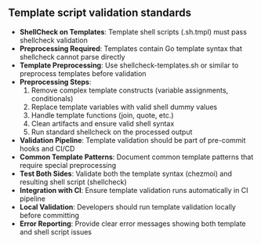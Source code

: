 ## Template script validation standards

- **ShellCheck on Templates**: Template shell scripts (.sh.tmpl) must pass shellcheck validation
- **Preprocessing Required**: Templates contain Go template syntax that shellcheck cannot parse directly
- **Template Preprocessing**: Use shellcheck-templates.sh or similar to preprocess templates before validation
- **Preprocessing Steps**:
  1. Remove complex template constructs (variable assignments, conditionals)
  2. Replace template variables with valid shell dummy values
  3. Handle template functions (join, quote, etc.)
  4. Clean artifacts and ensure valid shell syntax
  5. Run standard shellcheck on the processed output
- **Validation Pipeline**: Template validation should be part of pre-commit hooks and CI/CD
- **Common Template Patterns**: Document common template patterns that require special preprocessing
- **Test Both Sides**: Validate both the template syntax (chezmoi) and resulting shell script (shellcheck)
- **Integration with CI**: Ensure template validation runs automatically in CI pipeline
- **Local Validation**: Developers should run template validation locally before committing
- **Error Reporting**: Provide clear error messages showing both template and shell script issues
